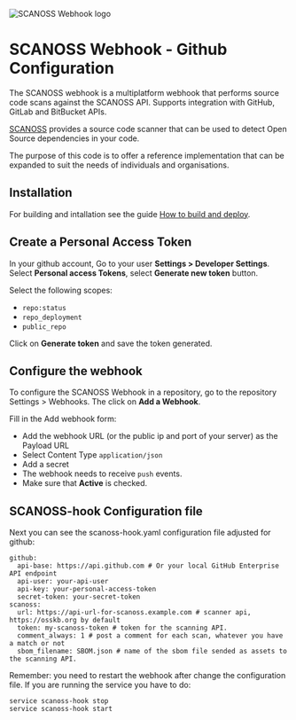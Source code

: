 ![SCANOSS Webhook logo](docs/webhook.png)

# SCANOSS Webhook - Github Configuration

The SCANOSS webhook is a multiplatform webhook that performs source code scans against the SCANOSS API. Supports integration with GitHub, GitLab and BitBucket APIs.

[SCANOSS](https://www.scanoss.com) provides a source code scanner that can be used to detect Open Source dependencies in your code.

The purpose of this code is to offer a reference implementation that can be expanded to suit the needs of individuals and organisations.

## Installation
For building and intallation see the guide [How to build and deploy](https://github.com/scanoss/webhook/blob/master/docs/How%20to%20build%20and%20deploy.md).

## Create a Personal Access Token

In your github account, Go to your user **Settings > Developer Settings**. Select **Personal access Tokens**, select **Generate new token** button.

Select the following scopes:

- `repo:status`
- `repo_deployment`
- `public_repo`

Click on **Generate token** and save the token generated.

## Configure the webhook

To configure the SCANOSS Webhook in a repository, go to the repository Settings > Webhooks. The click on **Add a Webhook**.

Fill in the Add webhook form:

- Add the webhook URL (or the public ip and port of your server) as the Payload URL
- Select Content Type `application/json`
- Add a secret
- The webhook needs to receive `push` events.
- Make sure that **Active** is checked.

## SCANOSS-hook Configuration file

Next you can see the scanoss-hook.yaml configuration file adjusted for github: 
```
github:
  api-base: https://api.github.com # Or your local GitHub Enterprise API endpoint
  api-user: your-api-user
  api-key: your-personal-access-token
  secret-token: your-secret-token
scanoss:
  url: https://api-url-for-scanoss.example.com # scanner api, https://osskb.org by default
  token: my-scanoss-token # token for the scanning API. 
  comment_always: 1 # post a comment for each scan, whatever you have a match or not
  sbom_filename: SBOM.json # name of the sbom file sended as assets to the scanning API.
```
Remember: you need to restart the webhook after change the configuration file. If you are running the service you have to do:
```
service scanoss-hook stop
service scanoss-hook start
```

